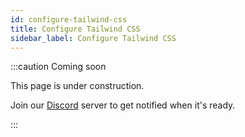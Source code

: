 ```yaml
---
id: configure-tailwind-css
title: Configure Tailwind CSS
sidebar_label: Configure Tailwind CSS
---
```


:::caution Coming soon

This page is under construction.

Join our [Discord](https://discord.traxion.dev/) server to get notified when it's ready.

:::
